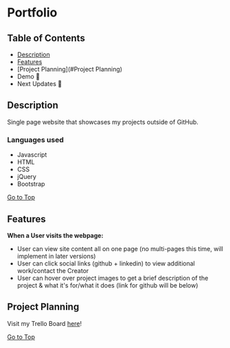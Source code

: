 # Portfolio


## Table of Contents 

- [Description](#Description)
- [Features](#Features) 
- [Project Planning](#Project Planning)
- Demo 💬
- Next Updates 💬



## Description 

Single page website that showcases my projects outside of GitHub. 

### Languages used

* Javascript
* HTML
* CSS
* jQuery
* Bootstrap


[Go to Top](#Portfolio)



## Features

**When a User visits the webpage:**
- User can view site content all on one page (no multi-pages this time, will implement in later versions)
- User can click social links (github + linkedin) to view additional work/contact the Creator
- User can hover over project images to get a brief description of the project & what it's for/what it does (link for github will be below)


         
## Project Planning 

Visit my Trello Board <a href="https://trello.com/b/fwGAxAbY/portforlio">here</a>!
         
         
         
[Go to Top](#Portfolio)



